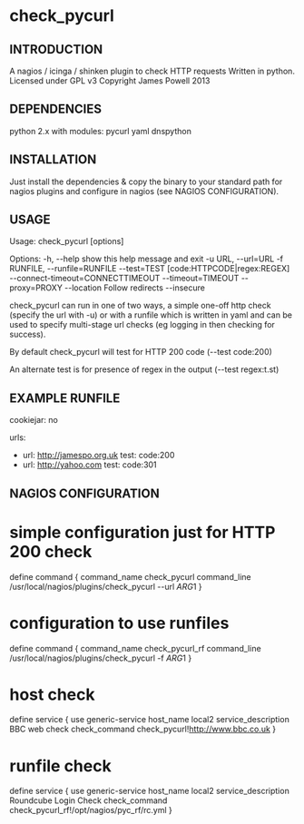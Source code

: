 check_pycurl
============

INTRODUCTION
------------

A nagios / icinga / shinken plugin to check HTTP requests
Written in python. Licensed under GPL v3
Copyright James Powell 2013

DEPENDENCIES
------------

python 2.x with modules:
pycurl
yaml
dnspython

INSTALLATION
------------

Just install the dependencies & copy the binary to your standard path for nagios plugins and
configure in nagios (see NAGIOS CONFIGURATION).

USAGE
------------

Usage: check_pycurl [options]

Options:
  -h, --help            show this help message and exit
  -u URL, --url=URL
  -f RUNFILE, --runfile=RUNFILE
  --test=TEST           [code:HTTPCODE|regex:REGEX]
  --connect-timeout=CONNECTTIMEOUT
  --timeout=TIMEOUT
  --proxy=PROXY
  --location            Follow redirects
  --insecure

check_pycurl can run in one of two ways, a simple one-off http check (specify the url with -u)
or with a runfile which is written in yaml and can be used to specify multi-stage url checks (eg
logging in then checking for success).

By default check_pycurl will test for HTTP 200 code (--test code:200)

An alternate test is for presence of regex in the output (--test regex:t.st)


EXAMPLE RUNFILE
---------------

cookiejar: no

urls:
  - url: http://jamespo.org.uk
    test: code:200
  - url: http://yahoo.com
    test: code:301


NAGIOS CONFIGURATION
--------------

# simple configuration just for HTTP 200 check 
define command {
	command_name	check_pycurl
	command_line	/usr/local/nagios/plugins/check_pycurl --url $ARG1$
}

# configuration to use runfiles
define command {
	command_name	check_pycurl_rf
	command_line	/usr/local/nagios/plugins/check_pycurl -f $ARG1$
}

# host check
define service {
        use                             generic-service
        host_name                       local2
        service_description             BBC web check
        check_command                   check_pycurl!http://www.bbc.co.uk
}

# runfile check
define service {
        use                             generic-service
        host_name                       local2
        service_description             Roundcube Login Check
        check_command                   check_pycurl_rf!/opt/nagios/pyc_rf/rc.yml
}
